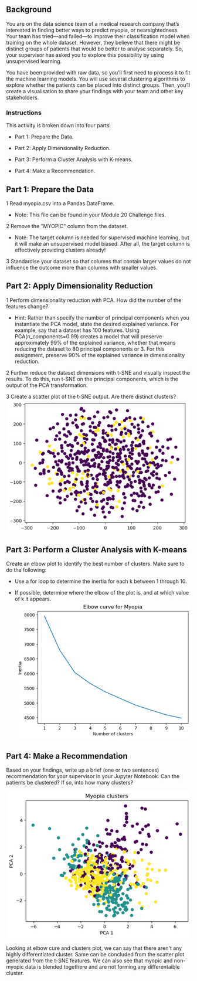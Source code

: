 ## Background
You are on the data science team of a medical research company that’s interested in finding better ways to predict myopia, or nearsightedness. Your team has tried—and failed—to improve their classification model when training on the whole dataset. However, they believe that there might be distinct groups of patients that would be better to analyse separately. So, your supervisor has asked you to explore this possibility by using unsupervised learning.

You have been provided with raw data, so you’ll first need to process it to fit the machine learning models. You will use several clustering algorithms to explore whether the patients can be placed into distinct groups. Then, you’ll create a visualisation to share your findings with your team and other key stakeholders.


### Instructions
This activity is broken down into four parts:

* Part 1: Prepare the Data.

* Part 2: Apply Dimensionality Reduction.

* Part 3: Perform a Cluster Analysis with K-means.

* Part 4: Make a Recommendation.

## Part 1: Prepare the Data
1 Read myopia.csv into a Pandas DataFrame.
* Note: This file can be found in your Module 20 Challenge files.

2 Remove the "MYOPIC" column from the dataset.
* Note: The target column is needed for supervised machine learning, but it will make an unsupervised model biased. After all, the target column is effectively providing clusters already!

3 Standardise your dataset so that columns that contain larger values do not influence the outcome more than columns with smaller values.

## Part 2: Apply Dimensionality Reduction
1 Perform dimensionality reduction with PCA. How did the number of the features change?

* Hint: Rather than specify the number of principal components when you instantiate the PCA model, state the desired explained variance. For example, say that a dataset has 100 features. Using PCA(n_components=0.99) creates a model that will preserve approximately 99% of the explained variance, whether that means reducing the dataset to 80 principal components or 3. For this assignment, preserve 90% of the explained variance in dimensionality reduction.

2 Further reduce the dataset dimensions with t-SNE and visually inspect the results. To do this, run t-SNE on the principal components, which is the output of the PCA transformation.

3 Create a scatter plot of the t-SNE output. Are there distinct clusters?
![](Image/tsne.png)

## Part 3: Perform a Cluster Analysis with K-means

Create an elbow plot to identify the best number of clusters. Make sure to do the following:

* Use a for loop to determine the inertia for each k between 1 through 10.

* If possible, determine where the elbow of the plot is, and at which value of k it appears.
![](Image/elbow.png)

## Part 4: Make a Recommendation
Based on your findings, write up a brief (one or two sentences) recommendation for your supervisor in your Jupyter Notebook. Can the patients be clustered? If so, into how many clusters?

![](Image/clusters.png)

Looking at elbow cure and clusters plot, we can say that there aren't any highly differentiated cluster.
Same can be concluded from the scatter plot generated from the t-SNE features. We can also see that myopic and non-myopic data is blended togethere and are not forming any differentaible cluster.
